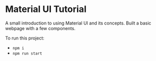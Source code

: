 # Material UI Tutorial

A small introduction to using Material UI and its concepts.
Built a basic webpage with a few components.

To run this project: 
  - `npm i`
  - `npm run start`


